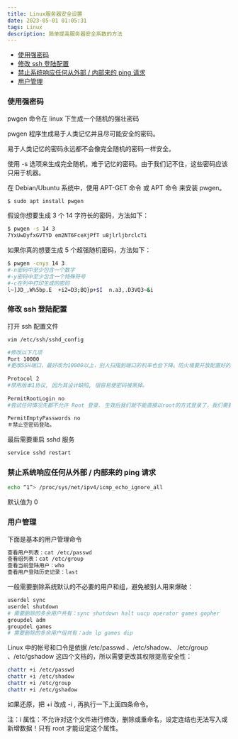 ```yaml
---
title: Linux服务器安全设置
date: 2023-05-01 01:05:31
tags: Linux
description: 简单提高服务器安全系数的方法
---
```

- [使用强密码](#使用强密码)
- [修改 ssh 登陆配置](#修改-ssh-登陆配置)
- [禁止系统响应任何从外部 / 内部来的 ping 请求](#禁止系统响应任何从外部--内部来的-ping-请求)
- [用户管理](#用户管理)


### 使用强密码
pwgen 命令在 linux 下生成一个随机的强壮密码

pwgen 程序生成易于人类记忆并且尽可能安全的密码。

易于人类记忆的密码永远都不会像完全随机的密码一样安全。

使用 -s 选项来生成完全随机，难于记忆的密码。由于我们记不住，这些密码应该只用于机器。

在 Debian/Ubuntu 系统中，使用 APT-GET 命令 或 APT 命令 来安装 pwgen。
```bash
$ sudo apt install pwgen
```
假设你想要生成 3 个 14 字符长的密码，方法如下：
```bash
$ pwgen -s 14 3
7YxUwDyfxGVTYD em2NT6FceXjPfT u8jlrljbrclcTi 
```
如果你真的想要生成 5 个超强随机密码，方法如下：
```bash
$ pwgen -cnys 14 3 
#-n密码中至少包含一个数字 
#-y密码中至少包含一个特殊符号 
#-c在列中打印生成的密码
l~]JD_,W%5bp.E  +i2=D3;BQ}p+$I  n.a3,.D3VQ3~&i
```
### 修改 ssh 登陆配置

打开 ssh 配置文件

```bash
vim /etc/ssh/sshd_config

#修改以下几项
Port 10000
#更改SSH端口，最好改为10000以上，别人扫描到端口的机率也会下降。防火墙要开放配置好的端口号，如果是阿里云服务器，你还需要去阿里云后台配置开发相应的端口才可以，否则登不上哦！如果你觉得麻烦，可以不用改
 
Protocol 2
#禁用版本1协议, 因为其设计缺陷, 很容易使密码被黑掉。
 
PermitRootLogin no
#尝试任何情况先都不允许 Root 登录. 生效后我们就不能直接以root的方式登录了，我们需要用一个普通的帐号来登录，然后用su来切换到root帐号，注意 su和su - 是有一点小小区别的。关键在于环境变量的不同，su -的环境变量更全面。
 
PermitEmptyPasswords no
＃禁止空密码登陆。
```

最后需要重启 sshd 服务
```bash
service sshd restart
```

### 禁止系统响应任何从外部 / 内部来的 ping 请求
```bash
echo “1”> /proc/sys/net/ipv4/icmp_echo_ignore_all
```
默认值为 0

### 用户管理


下面是基本的用户管理命令
```bash
查看用户列表：cat /etc/passwd
查看组列表：cat /etc/group
查看当前登陆用户：who
查看用户登陆历史记录：last
```

一般需要删除系统默认的不必要的用户和组，避免被别人用来爆破：
```bash
userdel sync
userdel shutdown
# 需要删除的多余用户共有：sync shutdown halt uucp operator games gopher
groupdel adm
groupdel games
# 需要删除的多余用户组共有：adm lp games dip
```

Linux 中的帐号和口令是依据 /etc/passwd 、/etc/shadow、 /etc/group 、/etc/gshadow 这四个文档的，所以需要更改其权限提高安全性：
```bash
chattr +i /etc/passwd
chattr +i /etc/shadow
chattr +i /etc/group
chattr +i /etc/gshadow
```

如果还原，把 +i 改成 -i , 再执行一下上面四条命令。

注：i 属性：不允许对这个文件进行修改，删除或重命名，设定连结也无法写入或新增数据！只有 root 才能设定这个属性。